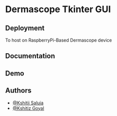 
# Dermascope Tkinter GUI





## Deployment

To host on RaspberryPi-Based Dermascope device



  
## Documentation



  
## Demo



  
## Authors

- [@Kshitij Saluja](https://github.com/Kshitij-Saluja)
- [@Kshitiz Goyal](https://github.com/kshitizgoyal5)

  